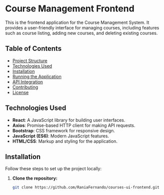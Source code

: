 # Course Management Frontend

This is the frontend application for the Course Management System. It provides a user-friendly interface for managing courses, including features such as course listing, adding new courses, and deleting existing courses.

## Table of Contents

- [Project Structure](#project-structure)
- [Technologies Used](#technologies-used)
- [Installation](#installation)
- [Running the Application](#running-the-application)
- [API Integration](#api-integration)
- [Contributing](#contributing)
- [License](#license)

## Technologies Used

- **React**: A JavaScript library for building user interfaces.
- **Axios**: Promise-based HTTP client for making API requests.
- **Bootstrap**: CSS framework for responsive design.
- **JavaScript (ES6)**: Modern JavaScript features.
- **HTML/CSS**: Markup and styling for the application.

## Installation

Follow these steps to set up the project locally:

1. **Clone the repository:**

   ```bash
   git clone https://github.com/RaniaFernando/courses-ui-frontend.git